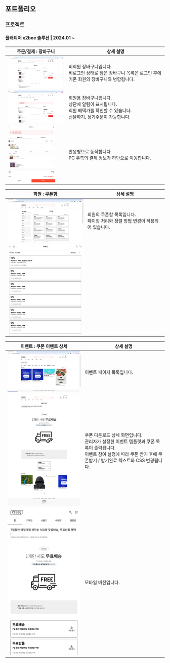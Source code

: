## 포트폴리오

### 프로젝트

#### 플래티어 x2bee 솔루션 | 2024.01 ~ 

| 주문/결제 : 장바구니                                             | 상세 설명                                                                           |
|----------------------------------------------------------|---------------------------------------------------------------------------------|
| <img src="./project-01/01_장바구니_PC_01.png" width="300px"> | 비회원 장바구니입니다.<br/>비로그인 상태로 담은 장바구니 목록은 로그인 후에 기존 회원의 장바구니와 병합됩니다.                |
| <img src="./project-01/01_장바구니_PC_02.png" width="300px"> | 회원용 장바구니입니다.<br/>상단에 알림이 표시됩니다.<br/>회원 혜택가를 확인할 수 있습니다. <br/>선물하기, 정기주문이 가능합니다. |
| <img src="./project-01/01_장바구니_MO_01.png" width="150px"> | 반응형으로 동작합니다.<br/>PC 우측의 결제 정보가 하단으로 이동합니다.                                      |


| 회원 : 쿠폰함                                                | 상세 설명                                       |
|---------------------------------------------------------|---------------------------------------------|
| <img src="./project-01/04_쿠폰함_PC_01.png" width="300px"> | 회원의 쿠폰함 목록입니다.<br/>페이징 처리와 정렬 방법 변경이 적용되어 있습니다. |
| <img src="./project-01/04_쿠폰함_MO_01.png" width="300px"> |                                             |


| 이벤트 : 쿠폰 이벤트 상세 | 상세 설명                                                                                                          |
|---------------------|----------------------------------------------------------------------------------------------------------------|
| <img src="./project-01/03_이벤트_PC_01.png" width="300px"> | 이벤트 페이지 목록입니다.                                                                                                 |
| <img src="./project-01/03_이벤트_PC_02.png" width="300px"> | 쿠폰 다운로드 상세 화면입니다. <br/>관리자가 설정한 이벤트 템플릿과 쿠폰 목록이 출력됩니다. <br/>이벤트 참여 설정에 따라 쿠폰 받기 후에 쿠폰받기 / 받기완료 텍스트와 CSS 변경됩니다. |
| <img src="./project-01/03_이벤트_MO_01.png"> | 모바일 버전입니다.                                                                                                     |